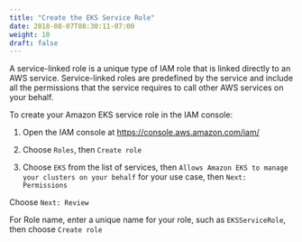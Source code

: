 ```yaml
---
title: "Create the EKS Service Role"
date: 2018-08-07T08:30:11-07:00
weight: 10
draft: false
---
```


A service-linked role is a unique type of IAM role that is linked directly to
an AWS service. Service-linked roles are predefined by the service and include
all the permissions that the service requires to call other AWS services on your behalf.

To create your Amazon EKS service role in the IAM console:

1. Open the IAM console at https://console.aws.amazon.com/iam/

2. Choose `Roles`, then `Create role`

3. Choose `EKS` from the list of services, then `Allows Amazon EKS to manage your clusters on your behalf` for your use case, then `Next: Permissions`

Choose `Next: Review`

For Role name, enter a unique name for your role, such as `EKSServiceRole`, then choose `Create role`